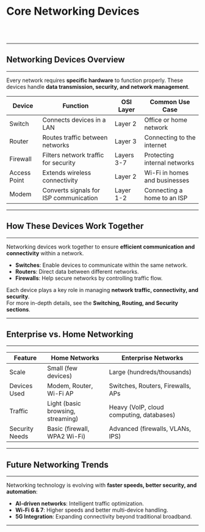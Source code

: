 # Core Networking Devices  
<br><br>

---
## **Networking Devices Overview**
---
Every network requires **specific hardware** to function properly. These devices handle **data transmission, security, and network management**.

<table class="notesTable">
    <thead>
        <tr class="tableHeader">
            <th class="tableCellHeader">Device</th>
            <th class="tableCellHeader">Function</th>
            <th class="tableCellHeader">OSI Layer</th>
            <th class="tableCellHeader">Common Use Case</th>
        </tr>
    </thead>
    <tbody>
        <tr class="tableRow">
            <td class="tableCell">Switch</td>
            <td class="tableCell">Connects devices in a LAN</td>
            <td class="tableCell">Layer 2</td>
            <td class="tableCell">Office or home network</td>
        </tr>
        <tr class="tableRow">
            <td class="tableCell">Router</td>
            <td class="tableCell">Routes traffic between networks</td>
            <td class="tableCell">Layer 3</td>
            <td class="tableCell">Connecting to the internet</td>
        </tr>
        <tr class="tableRow">
            <td class="tableCell">Firewall</td>
            <td class="tableCell">Filters network traffic for security</td>
            <td class="tableCell">Layers 3-7</td>
            <td class="tableCell">Protecting internal networks</td>
        </tr>
        <tr class="tableRow">
            <td class="tableCell">Access Point</td>
            <td class="tableCell">Extends wireless connectivity</td>
            <td class="tableCell">Layer 2</td>
            <td class="tableCell">Wi-Fi in homes and businesses</td>
        </tr>
        <tr class="tableRow">
            <td class="tableCell">Modem</td>
            <td class="tableCell">Converts signals for ISP communication</td>
            <td class="tableCell">Layer 1-2</td>
            <td class="tableCell">Connecting a home to an ISP</td>
        </tr>
    </tbody>
</table>

---
## **How These Devices Work Together**
---
Networking devices work together to ensure **efficient communication and connectivity** within a network.

- **Switches**: Enable devices to communicate within the same network.
- **Routers**: Direct data between different networks.
- **Firewalls**: Help secure networks by controlling traffic flow.

Each device plays a key role in managing **network traffic, connectivity, and security**.  
For more in-depth details, see the **Switching, Routing, and Security sections**.

---
## **Enterprise vs. Home Networking**
---
<table class="notesTable">
    <thead>
        <tr class="tableHeader">
            <th class="tableCellHeader">Feature</th>
            <th class="tableCellHeader">Home Networks</th>
            <th class="tableCellHeader">Enterprise Networks</th>
        </tr>
    </thead>
    <tbody>
        <tr class="tableRow">
            <td class="tableCell">Scale</td>
            <td class="tableCell">Small (few devices)</td>
            <td class="tableCell">Large (hundreds/thousands)</td>
        </tr>
        <tr class="tableRow">
            <td class="tableCell">Devices Used</td>
            <td class="tableCell">Modem, Router, Wi-Fi AP</td>
            <td class="tableCell">Switches, Routers, Firewalls, APs</td>
        </tr>
        <tr class="tableRow">
            <td class="tableCell">Traffic</td>
            <td class="tableCell">Light (basic browsing, streaming)</td>
            <td class="tableCell">Heavy (VoIP, cloud computing, databases)</td>
        </tr>
        <tr class="tableRow">
            <td class="tableCell">Security Needs</td>
            <td class="tableCell">Basic (firewall, WPA2 Wi-Fi)</td>
            <td class="tableCell">Advanced (firewalls, VLANs, IPS)</td>
        </tr>
    </tbody>
</table>

---
## **Future Networking Trends**
---
Networking technology is evolving with **faster speeds, better security, and automation**:
- **AI-driven networks**: Intelligent traffic optimization.
- **Wi-Fi 6 & 7**: Higher speeds and better multi-device handling.
- **5G Integration**: Expanding connectivity beyond traditional broadband.

---
